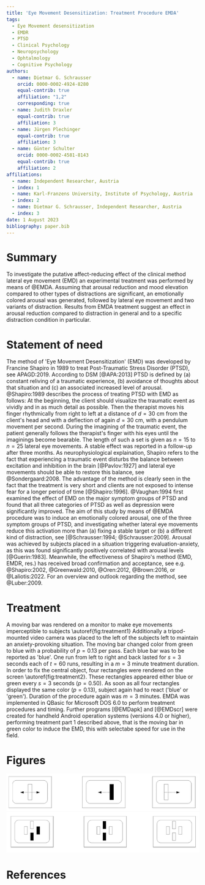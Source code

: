 ```yaml
---
title: 'Eye Movement Desensitization: Treatment Procedure EMDA'
tags:
  - Eye Movement desensitization
  - EMDR
  - PTSD
  - Clinical Psychology
  - Neuropsychology
  - Ophtalmology
  - Cognitive Psychology
authors:
  - name: Dietmar G. Schrausser
    orcid: 0000-0002-4924-8280
    equal-contrib: true
    affiliation: "1,2"
    corresponding: true
  - name: Judith Draxler
    equal-contrib: true
    affiliation: 3
  - name: Jürgen Plechinger
    equal-contrib: true
    affiliation: 3
  - name: Günter Schulter
    orcid: 0000-0002-4581-8143
    equal-contrib: true
    affiliation: 2
affiliations:
  - name: Independent Researcher, Austria
  - index: 1
  - name: Karl-Franzens University, Institute of Psychology, Austria
  - index: 2
  - name: Dietmar G. Schrausser, Independent Researcher, Austria
  - index: 3
date: 1 August 2023
bibliography: paper.bib
---
```

# Summary
To investigate the putative affect-reducing effect of the clinical method lateral eye movement (EMD) an experimental treatment was performed by means of @EMDA. Assuming that arousal reduction and mood elevation compared to other types of distractions are significant, an emotionally colored arousal was generated, followed by lateral eye movement and two variants of distraction. Results from EMDA treatment suggest an effect in arousal reduction compared to distraction in general and to a specific distraction condition in particular. 
# Statement of need
The method of 'Eye Movement Desensitization' (EMD) was developed by Francine Shapiro in 1989 to treat Post-Traumatic Stress Disorder (PTSD), see APAGD:2019. According to DSM [@APA:2013] PTSD is defined by (a) constant reliving of a traumatic experience, (b) avoidance of thoughts about that situation and (c) an associated increased level of arousal.
@Shapiro:1989 describes the process of treating PTSD with EMD as follows: At the beginning, the client should visualize the traumatic event as vividly and in as much detail as possible. Then the therapist moves his finger rhythmically from right to left at a distance of $d=30$ cm from the client's head and with a deflection of again $d=30$ cm, with a pendulum movement per second. During the imagining of the traumatic event, the patient generally follows the therapist's finger with his eyes until the imaginings become bearable. The length of such a set is given as $n=15$ to $n=25$ lateral eye movements. A stable effect was reported in a follow-up after three months.
As neurophysiological explaination, Shapiro refers to the fact that experiencing a traumatic event disturbs the balance between excitation and inhibition in the brain [@Pavlov:1927] and lateral eye movements should be able to restore this balance, see @Sondergaard:2008. 
The advantage of the method is clearly seen in the fact that the treatment is very short and clients are not exposed to intense fear for a longer period of time [@Shapiro:1996]. @Vaughan:1994 first examined the effect of EMD on the major symptom groups of PTSD and found that all three categories of PTSD as well as depression were significantly improved.
The aim of this study by means of @EMDA procedure was to induce an emotionally colored arousal, one of the three symptom groups of PTSD, and investigating whether lateral eye movements reduce this activation more than (a) fixing a stable target or (b) a different kind of distraction, see [@Schrausser:1994; @Schrausser:2009]. Arousal was achieved by subjects placed in a situation triggering evaluation-anxiety, as this was found significantly positively correlated with arousal levels [@Guerin:1983]. 
Meanwhile, the effectiveness of Shapiro's method (EMD, EMDR, res.) has received broad confirmation and acceptance, see e.g. @Shapiro:2002, @Greenwald:2010, @Oren:2012, @Brown:2016, or @Laliotis:2022. For an overview and outlook regarding the method, see @Luber:2009.
# Treatment
A moving bar was rendered on a monitor to make eye movements imperceptible to subjects \autoref{fig:treatment1} Additionally a tripod-mounted video camera was placed to the left of the subjects left to maintain an anxiety-provoking situation. The moving bar changed color from green to blue with a probability of $p=0.13$ per pass. Each blue bar was to be reported as 'blue'. One run from left to right and back lasted for $s=3$ seconds each of $t=60$ runs, resulting in a $m=3$ minute treatment duration.
In order to fix the central object, four rectangles were rendered on the screen \autoref{fig:treatment2}. These rectangles appeared either blue or green every $s=3$ seconds ($p=0.50%$). As soon as all four rectangles displayed the same color ($p=0.13$), subject again had to react ('blue' or 'green'). Duration of the procedure again was $m=3$ minutes. 
EMDA was implemented in QBasic for Microsoft DOS 6.0 to perform treatment procedures and timing. Further programs [@EMDapk] and [@EMDscr] were created for handheld Android operation systems  (versions 4.0 or higher), performing treatment part 1 described above, that is the moving bar in green color to induce the EMD, this with selectabe speed for use in the field.
# Figures
![figure.\label{fig:treatment1}](figure1.jpg)
![figure.\label{fig:treatment2}](figure2.jpg)
# References
